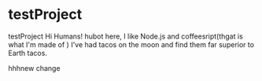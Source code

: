 # testProject
testProject
Hi Humans!
hubot here, I like Node.js and coffeesript(thgat is what I'm made of )
I've had tacos on the moon and find them far superior to Earth tacos.

hhhnew change
